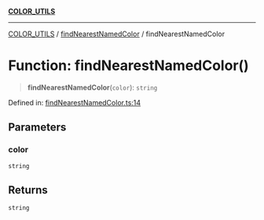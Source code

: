 [**COLOR_UTILS**](../../README.md)

***

[COLOR_UTILS](../../README.md) / [findNearestNamedColor](../README.md) / findNearestNamedColor

# Function: findNearestNamedColor()

> **findNearestNamedColor**(`color`): `string`

Defined in: [findNearestNamedColor.ts:14](https://github.com/dailker/everyutil/blob/7c30ec40bbb398255a9be572db0a537e8bcb9c11/src/color/findNearestNamedColor.ts#L14)

## Parameters

### color

`string`

## Returns

`string`
